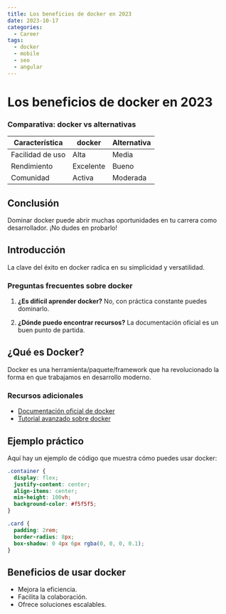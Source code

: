```yaml
---
title: Los beneficios de docker en 2023
date: 2023-10-17
categories: 
  - Career
tags:
  - docker
  - mobile
  - seo
  - angular
---
```


# Los beneficios de docker en 2023

### Comparativa: docker vs alternativas

| Característica | docker | Alternativa |
|---------------|-------------|------------|
| Facilidad de uso | Alta | Media |
| Rendimiento | Excelente | Bueno |
| Comunidad | Activa | Moderada |

## Conclusión

Dominar docker puede abrir muchas oportunidades en tu carrera como desarrollador. ¡No dudes en probarlo!

## Introducción

La clave del éxito en docker radica en su simplicidad y versatilidad.

### Preguntas frecuentes sobre docker

1. **¿Es difícil aprender docker?**
   No, con práctica constante puedes dominarlo.

2. **¿Dónde puedo encontrar recursos?**
   La documentación oficial es un buen punto de partida.

## ¿Qué es Docker?

Docker es una herramienta/paquete/framework que ha revolucionado la forma en que trabajamos en desarrollo moderno.

### Recursos adicionales

- [Documentación oficial de docker](https://example.com)
- [Tutorial avanzado sobre docker](https://example.com/tutorial)

## Ejemplo práctico

Aquí hay un ejemplo de código que muestra cómo puedes usar docker:

```css
.container {
  display: flex;
  justify-content: center;
  align-items: center;
  min-height: 100vh;
  background-color: #f5f5f5;
}

.card {
  padding: 2rem;
  border-radius: 8px;
  box-shadow: 0 4px 6px rgba(0, 0, 0, 0.1);
}
```

## Beneficios de usar docker

- Mejora la eficiencia.
- Facilita la colaboración.
- Ofrece soluciones escalables.